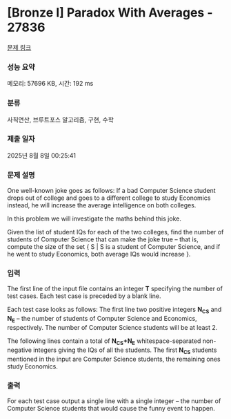 # [Bronze I] Paradox With Averages - 27836 

[문제 링크](https://www.acmicpc.net/problem/27836) 

### 성능 요약

메모리: 57696 KB, 시간: 192 ms

### 분류

사칙연산, 브루트포스 알고리즘, 구현, 수학

### 제출 일자

2025년 8월 8일 00:25:41

### 문제 설명

<p>One well-known joke goes as follows: If a bad Computer Science student drops out of college and goes to a different college to study Economics instead, he will increase the average intelligence on both colleges.</p>

<p>In this problem we will investigate the maths behind this joke.</p>

<p>Given the list of student IQs for each of the two colleges, find the number of students of Computer Science that can make the joke true – that is, compute the size of the set { S | S is a student of Computer Science, and if he went to study Economics, both average IQs would increase }.</p>

### 입력 

 <p>The first line of the input file contains an integer <b>T</b> specifying the number of test cases. Each test case is preceded by a blank line.</p>

<p>Each test case looks as follows: The first line two positive integers <b>N<sub>CS</sub></b> and <b>N<sub>E</sub></b> – the number of students of Computer Science and Economics, respectively. The number of Computer Science students will be at least 2.</p>

<p>The following lines contain a total of <b>N<sub>CS</sub>+N<sub>E</sub></b> whitespace-separated non-negative integers giving the IQs of all the students. The first <b>N<sub>CS</sub></b> students mentioned in the input are Computer Science students, the remaining ones study Economics.</p>

### 출력 

 <p>For each test case output a single line with a single integer – the number of Computer Science students that would cause the funny event to happen.</p>

